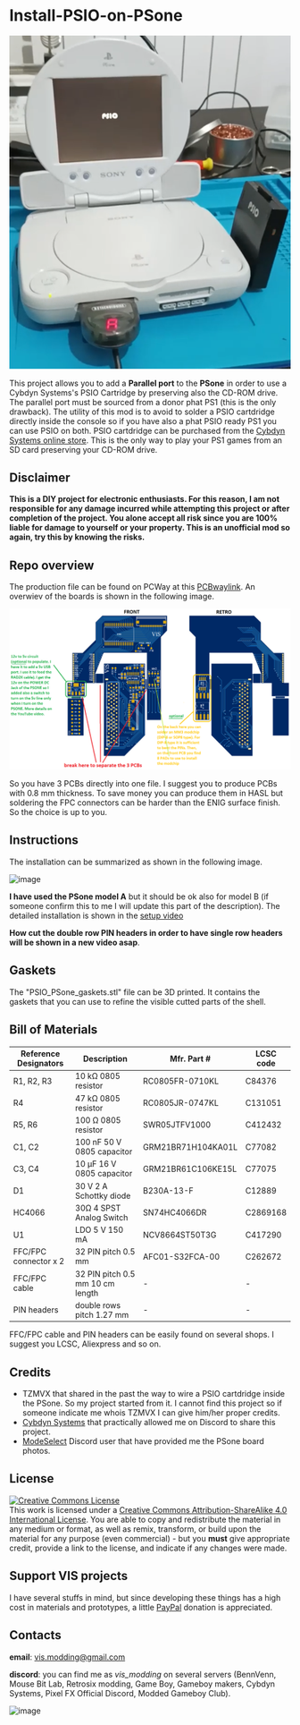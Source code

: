 # Install-PSIO-on-PSone

![image](images/PSonePSIO.png)

This project allows you to add a **Parallel port** to the **PSone** in order to use a Cybdyn Systems's PSIO Cartridge by preserving also the CD-ROM drive. The parallel port must be sourced from a donor phat PS1 (this is the only drawback). The utility of this mod is to avoid to solder a PSIO cartdridge directly inside the console so if you have also a phat PSIO ready PS1 you can use PSIO on both. PSIO cartdridge can be purchased from the [Cybdyn Systems online store](https://psio.cybdyn-systems.com.au/store/psio-cartridge/). This is the only way to play your PS1 games from an SD card preserving your CD-ROM drive.

## Disclaimer

**This is a DIY project for electronic enthusiasts. For this reason, I am not responsible for any damage incurred while attempting this project or after completion of the project. You alone accept all risk since you are 100% liable for damage to yourself or your property. This is an unofficial mod so again, try this by knowing the risks.**


## Repo overview

The production file can be found on PCWay at this [PCBwaylink](https://www.pcbway.com/project/shareproject/Install_PSIO_on_PSone_ba62b327.html). An overwiev of the boards is shown in the following image.

![image](images/psio_boards.png)

So you have 3 PCBs directly into one file. I suggest you to produce PCBs with 0.8 mm thickness. To save money you can produce them in HASL but soldering the FPC connectors can be harder than the ENIG surface finish. So the choice is up to you.

## Instructions

The installation can be summarized as shown in the following image.

![image](images/ps_one_A.png)

**I have used the PSone model A** but it should be ok also for model B (if someone confirm this to me I will update this part of the description).
The detailed installation is shown in the [setup video](https://youtu.be/x9w5lpTidZ8)

**How cut the double row PIN headers in order to have single row headers will be shown in a new video asap**.

## Gaskets

The "PSIO_PSone_gaskets.stl" file can be 3D printed. It contains the gaskets that you can use to refine the visible cutted parts of the shell.

## Bill of Materials

| Reference Designators    | Description  | Mfr. Part # | LCSC code | 
| ----------------------- | --------------------------------------------------------------------- | --------------------- | --------------------- |
| R1, R2, R3 | 10 kΩ 0805 resistor   | RC0805FR-0710KL          | C84376 |
| R4 | 47 kΩ 0805 resistor             | RC0805JR-0747KL | C131051|
| R5, R6 | 100 Ω 0805 resistor             | SWR05JTFV1000 | C412432|
| C1, C2 | 100 nF 50 V 0805 capacitor             | GRM21BR71H104KA01L | C77082|
| C3, C4 | 10 μF 16 V 0805 capacitor             | GRM21BR61C106KE15L | C77075|
| D1 | 30 V 2 A Schottky diode            | B230A-13-F | C12889|
| HC4066 | 30Ω 4 SPST Analog Switch           | SN74HC4066DR | C2869168|
| U1 | LDO 5 V 150 mA| NCV8664ST50T3G | C417290|
| FFC/FPC connector x 2| 32 PIN pitch 0.5 mm   | AFC01-S32FCA-00 | C262672|
| FFC/FPC cable| 32 PIN pitch 0.5 mm  10 cm length | - | -|
| PIN headers| double rows pitch 1.27 mm | - | -|

FFC/FPC cable and PIN headers can be easily found on several shops. I suggest you LCSC, Aliexpress and so on.

## Credits
  - TZMVX that shared in the past the way to wire a PSIO cartdridge inside the PSone. So my project started from it. I cannot find this project so if someone indicate me whois TZMVX I can give him/her proper credits.
  - [Cybdyn Systems](https://psio.cybdyn-systems.com.au/store/psio-cartridge/) that practically allowed me on Discord to share this project.
  - [ModeSelect](https://modeselect.neocities.org/) Discord user that have provided me the PSone board photos.

## License
<a rel="license" href="http://creativecommons.org/licenses/by-sa/4.0/"><img alt="Creative Commons License" style="border-width:0" src="https://i.creativecommons.org/l/by-sa/4.0/80x15.png" /></a><br />This work is licensed under a <a rel="license" href="http://creativecommons.org/licenses/by-sa/4.0/">Creative Commons Attribution-ShareAlike 4.0 International License</a>. You are able to copy and redistribute the material in any medium or format, as well as remix, transform, or build upon the material for any purpose (even commercial) - but you **must** give appropriate credit, provide a link to the license, and indicate if any changes were made.

## Support VIS projects

I have several stuffs in mind, but since developing these things has a high cost in materials and prototypes, a little [PayPal](https://www.paypal.com/donate/?hosted_button_id=LSQK3VE8Y6EE6) donation is appreciated.

## Contacts

**email**: vis.modding@gmail.com <br />

**discord**: you can find me as *vis_modding* on several servers (BennVenn, Mouse Bit Lab, Retrosix modding, Game Boy, Gameboy makers, Cybdyn Systems, Pixel FX Official Discord, Modded Gameboy Club).

![image](images/model_A_look.jpg)
